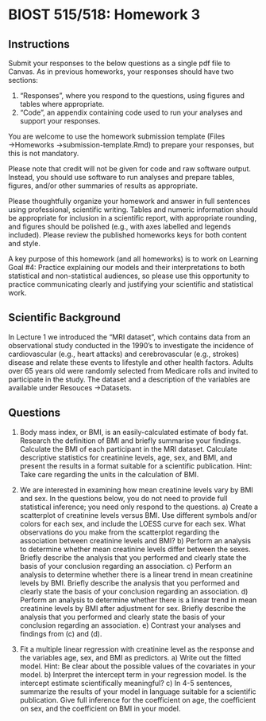 # BIOST 515/518: Homework 3

## Instructions

Submit your responses to the below questions as a single pdf file to Canvas. As in previous homeworks, your
responses should have two sections:

1. “Responses”, where you respond to the questions, using figures and tables where appropriate.
2. “Code”, an appendix containing code used to run your analyses and support your responses.

You are welcome to use the homework submission template (Files →Homeworks →submission-template.Rmd)
to prepare your responses, but this is not mandatory.

Please note that credit will not be given for code and raw software output. Instead, you should use software
to run analyses and prepare tables, figures, and/or other summaries of results as appropriate.

Please thoughtfully organize your homework and answer in full sentences using professional, scientific writing.
Tables and numeric information should be appropriate for inclusion in a scientific report, with appropriate
rounding, and figures should be polished (e.g., with axes labelled and legends included). Please review the
published homeworks keys for both content and style.

A key purpose of this homework (and all homeworks) is to work on Learning Goal #4: Practice explaining our
models and their interpretations to both statistical and non-statistical audiences, so please use this opportunity
to practice communicating clearly and justifying your scientific and statistical work.

## Scientific Background

In Lecture 1 we introduced the “MRI dataset”, which contains data from an observational study conducted
in the 1990’s to investigate the incidence of cardiovascular (e.g., heart attacks) and cerebrovascular (e.g.,
strokes) disease and relate these events to lifestyle and other health factors. Adults over 65 years old were
randomly selected from Medicare rolls and invited to participate in the study. The dataset and a description
of the variables are available under Resouces →Datasets.

## Questions
1. Body mass index, or BMI, is an easily-calculated estimate of body fat. Research the definition of
BMI and briefly summarise your findings. Calculate the BMI of each participant in the MRI dataset.
Calculate descriptive statistics for creatinine levels, age, sex, and BMI, and present the results in a
format suitable for a scientific publication. Hint: Take care regarding the units in the calculation of
BMI.

2. We are interested in examining how mean creatinine levels vary by BMI and sex. In the questions
below, you do not need to provide full statistical inference; you need only respond to the questions.
a) Create a scatterplot of creatinine levels versus BMI. Use different symbols and/or colors for
each sex, and include the LOESS curve for each sex. What observations do you make from the
scatterplot regarding the association between creatinine levels and BMI?
b) Perform an analysis to determine whether mean creatinine levels differ between the sexes. Briefly
describe the analysis that you performed and clearly state the basis of your conclusion regarding
an association.
c) Perform an analysis to determine whether there is a linear trend in mean creatinine levels by BMI.
Briefly describe the analysis that you performed and clearly state the basis of your conclusion
regarding an association.
d) Perform an analysis to determine whether there is a linear trend in mean creatinine levels by BMI
after adjustment for sex. Briefly describe the analysis that you performed and clearly state the
basis of your conclusion regarding an association.
e) Contrast your analyses and findings from (c) and (d).

3. Fit a multiple linear regression with creatinine level as the response and the variables age, sex, and
BMI as predictors.
a) Write out the fitted model. Hint: Be clear about the possible values of the covariates in your
model.
b) Interpret the intercept term in your regression model. Is the intercept estimate scientifically
meaningful?
c) In 4-5 sentences, summarize the results of your model in language suitable for a scientific publication.
Give full inference for the coefficient on age, the coefficient on sex, and the coefficient on BMI in
your model.

